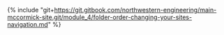 {% include "git+https://git.gitbook.com/northwestern-engineering/main-mccormick-site.git/module_4/folder-order-changing-your-sites-navigation.md" %}



